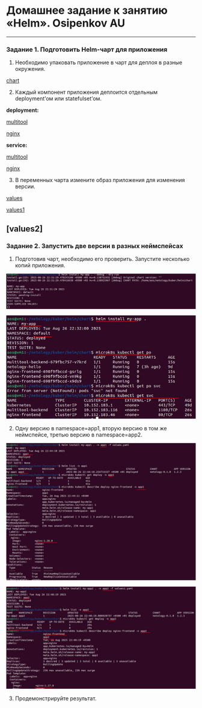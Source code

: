 # Домашнее задание к занятию «Helm». Osipenkov AU

------

### Задание 1. Подготовить Helm-чарт для приложения

1. Необходимо упаковать приложение в чарт для деплоя в разные окружения. 

[chart](https://github.com/Kovrei/devops-netology/tree/main/kuber/helm/chart)

2. Каждый компонент приложения деплоится отдельным deployment’ом или statefulset’ом.

**deployment:**  

[multitool](https://github.com/Kovrei/devops-netology/blob/main/kuber/helm/chart/templates/deployment/d-multitool.yml)

[nginx](https://github.com/Kovrei/devops-netology/blob/main/kuber/helm/chart/templates/deployment/d-nginx.yml)

**service:**  

[multitool](https://github.com/Kovrei/devops-netology/blob/main/kuber/helm/chart/templates/service/svc-multitool.yml)

[nginx](https://github.com/Kovrei/devops-netology/blob/main/kuber/helm/chart/templates/service/svc-nginx.yml)

3. В переменных чарта измените образ приложения для изменения версии.

[values](https://github.com/Kovrei/devops-netology/blob/main/kuber/helm/chart/values.yaml)

[values1](https://github.com/Kovrei/devops-netology/blob/main/kuber/helm/chart/values1.yaml)

[values2]
------
### Задание 2. Запустить две версии в разных неймспейсах

1. Подготовив чарт, необходимо его проверить. Запуститe несколько копий приложения.

![alt text](https://github.com/Kovrei/devops-netology/blob/main/kuber/helm/img/2.1.1.JPG)

![alt text](https://github.com/Kovrei/devops-netology/blob/main/kuber/helm/img/2.1.2.JPG)

2. Одну версию в namespace=app1, вторую версию в том же неймспейсе, третью версию в namespace=app2.

![alt text](https://github.com/Kovrei/devops-netology/blob/main/kuber/helm/img/2.2.1.JPG)

![alt text](https://github.com/Kovrei/devops-netology/blob/main/kuber/helm/img/2.2.2.JPG)

3. Продемонстрируйте результат.



